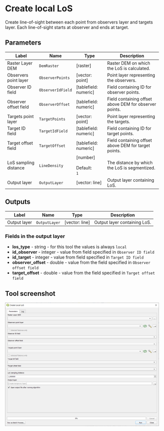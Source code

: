 # Create local LoS

Create line-of-sight between each point from observers layer and targets layer. Each line-of-sight starts at observer and ends at target.

## Parameters

| Label | Name | Type | Description |
| --- | --- | --- | --- |
| Raster Layer DEM | `DemRaster` | [raster] | Raster DEM on which the LoS is calculated. |
| Observers point layer | `ObserverPoints` | [vector: point] | Point layer representing the observers. |
| Observer ID field | `ObserverIdField` | [tablefield: numeric] | Field containing ID for observer points. |
| Observer offset field | `ObserverOffset` | [tablefield: numeric] | Field containing offset above DEM for observer points. |
| Targets point layer | `TargetPoints` | [vector: point] | Point layer representing the targets. |
| Target ID field | `TargetIdField` | [tablefield: numeric] | Field containing ID for target points. |
| Target offset field | `TargetOffset` | [tablefield: numeric] | Field containing offset above DEM for target points. |
| LoS sampling distance | `LineDensity` | [number] <br/><br/> Default: <br/> `1` | The distance by which the LoS is segmentized. |
| Output layer | `OutputLayer` | [vector: line] | Output layer containing LoS. |

## Outputs

| Label | Name | Type | Description |
| --- | --- | --- | --- |
| Output layer | `OutputLayer` | [vector: line] | Output layer containing LoS. |

### Fields in the output layer

* __los_type__ - string - for this tool the values is always `local`
* __id_observer__ - integer - value from field specified in `Observer ID field`
* __id_target__ - integer - value from field specified in `Target ID field`
* __observer_offset__ - double - value from the field specified in `Observer offset field`
* __target_offset__ - double - value from the field specified in `Target offset field`


## Tool screenshot

![Create local LoS](../../images/tool_create_local_los.png)
	